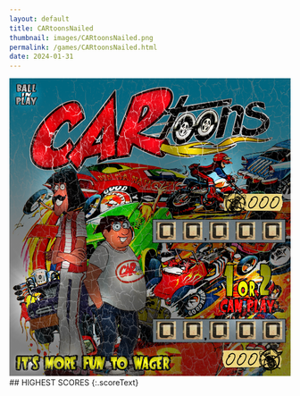 ```yaml
---
layout: default
title: CARtoonsNailed
thumbnail: images/CARtoonsNailed.png
permalink: /games/CARtoonsNailed.html
date: 2024-01-31
---
```


<img src="../images/CARtoonsNailed.png" class="gameThumbnail img-fluid mx-auto align-middle">
## HIGHEST SCORES
{:.scoreText}

